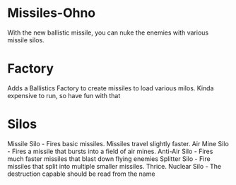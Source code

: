 # Missiles-Ohno
With the new ballistic missile, you can nuke the enemies with various missile silos.

# Factory
Adds a Ballistics Factory to create missiles to load various milos. Kinda expensive to run, so have fun with that

# Silos
Missile Silo - Fires basic missiles. Missiles travel slightly faster.
Air Mine Silo - Fires a missile that bursts into a field of air mines.
Anti-Air Silo - Fires much faster missiles that blast down flying enemies
Splitter Silo - Fire missiles that split into multiple smaller missiles. Thrice.
Nuclear Silo - The destruction capable should be read from the name
